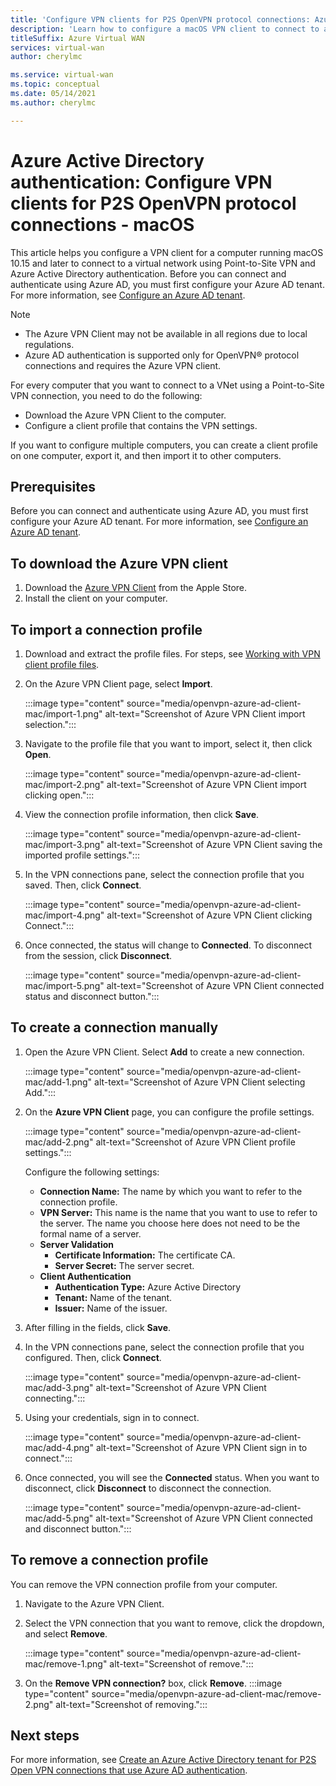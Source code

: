 ```yaml
---
title: 'Configure VPN clients for P2S OpenVPN protocol connections: Azure AD authentication: macOS: Preview'
description: 'Learn how to configure a macOS VPN client to connect to a virtual network using point-to-site VPN and Azure Active Directory authentication.'
titleSuffix: Azure Virtual WAN
services: virtual-wan
author: cherylmc

ms.service: virtual-wan
ms.topic: conceptual
ms.date: 05/14/2021
ms.author: cherylmc

---
```

# Azure Active Directory authentication: Configure VPN clients for P2S OpenVPN protocol connections - macOS

This article helps you configure a VPN client for a computer running macOS 10.15 and later to connect to a virtual network using Point-to-Site VPN and Azure Active Directory authentication. Before you can connect and authenticate using Azure AD, you must first configure your Azure AD tenant. For more information, see [Configure an Azure AD tenant](openvpn-azure-ad-tenant.md).

> [!NOTE]
> * The Azure VPN Client may not be available in all regions due to local regulations.
> * Azure AD authentication is supported only for OpenVPN® protocol connections and requires the Azure VPN client.
>

For every computer that you want to connect to a VNet using a Point-to-Site VPN connection, you need to do the following:
 
* Download the Azure VPN Client to the computer.
* Configure a client profile that contains the VPN settings. 

If you want to configure multiple computers, you can create a client profile on one computer, export it, and then import it to other computers.

## Prerequisites

Before you can connect and authenticate using Azure AD, you must first configure your Azure AD tenant. For more information, see [Configure an Azure AD tenant](openvpn-azure-ad-tenant.md).

## <a name="download"></a>To download the Azure VPN client

1. Download the [Azure VPN Client](https://apps.apple.com/us/app/azure-vpn-client/id1553936137) from the Apple Store.
1. Install the client on your computer.

## <a name="import"></a>To import a connection profile

1. Download and extract the profile files. For steps, see [Working with VPN client profile files](about-vpn-profile-download.md).
1. On the Azure VPN Client page, select **Import**.

   :::image type="content" source="media/openvpn-azure-ad-client-mac/import-1.png" alt-text="Screenshot of Azure VPN Client import selection.":::
1. Navigate to the profile file that you want to import, select it, then click **Open**.

   :::image type="content" source="media/openvpn-azure-ad-client-mac/import-2.png" alt-text="Screenshot of Azure VPN Client import clicking open.":::
1. View the connection profile information, then click **Save**.

   :::image type="content" source="media/openvpn-azure-ad-client-mac/import-3.png" alt-text="Screenshot of Azure VPN Client saving the imported profile settings.":::
1. In the VPN connections pane, select the connection profile that you saved. Then, click **Connect**.

   :::image type="content" source="media/openvpn-azure-ad-client-mac/import-4.png" alt-text="Screenshot of Azure VPN Client clicking Connect.":::
1. Once connected, the status will change to **Connected**. To disconnect from the session, click **Disconnect**.

   :::image type="content" source="media/openvpn-azure-ad-client-mac/import-5.png" alt-text="Screenshot of Azure VPN Client connected status and disconnect button.":::

## <a name="manual"></a>To create a connection manually

1. Open the Azure VPN Client. Select **Add** to create a new connection.

   :::image type="content" source="media/openvpn-azure-ad-client-mac/add-1.png" alt-text="Screenshot of Azure VPN Client selecting Add.":::

1. On the **Azure VPN Client** page, you can configure the profile settings.

   :::image type="content" source="media/openvpn-azure-ad-client-mac/add-2.png" alt-text="Screenshot of Azure VPN Client profile settings.":::

   Configure the following settings:

   * **Connection Name:** The name by which you want to refer to the connection profile.
   * **VPN Server:** This name is the name that you want to use to refer to the server. The name you choose here does not need to be the formal name of a server.
   * **Server Validation**
     * **Certificate Information:** The certificate CA.
     * **Server Secret:** The server secret.
   * **Client Authentication**
     * **Authentication Type:** Azure Active Directory
     * **Tenant:** Name of the tenant.
     * **Issuer:** Name of the issuer.
1. After filling in the fields, click **Save**.
1. In the VPN connections pane, select the connection profile that you configured. Then, click **Connect**.

   :::image type="content" source="media/openvpn-azure-ad-client-mac/add-3.png" alt-text="Screenshot of Azure VPN Client connecting.":::
1. Using your credentials, sign in to connect.

   :::image type="content" source="media/openvpn-azure-ad-client-mac/add-4.png" alt-text="Screenshot of Azure VPN Client sign in to connect.":::
1. Once connected, you will see the **Connected** status. When you want to disconnect, click **Disconnect** to disconnect the connection.

   :::image type="content" source="media/openvpn-azure-ad-client-mac/add-5.png" alt-text="Screenshot of Azure VPN Client connected and disconnect button.":::

## <a name="remove"></a>To remove a connection profile

You can remove the VPN connection profile from your computer. 

1. Navigate to the Azure VPN Client.
1. Select the VPN connection that you want to remove, click the dropdown, and select **Remove**.

   :::image type="content" source="media/openvpn-azure-ad-client-mac/remove-1.png" alt-text="Screenshot of remove.":::
1. On the **Remove VPN connection?** box, click **Remove**.
   :::image type="content" source="media/openvpn-azure-ad-client-mac/remove-2.png" alt-text="Screenshot of removing.":::

## Next steps

For more information, see [Create an Azure Active Directory tenant for P2S Open VPN connections that use Azure AD authentication](openvpn-azure-ad-tenant.md).
